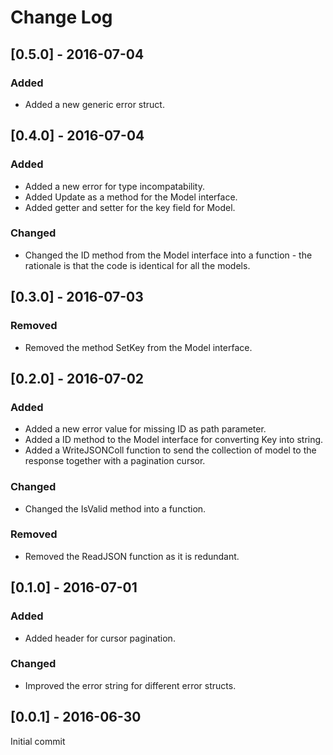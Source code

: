 # Change Log

## [0.5.0] - 2016-07-04

### Added
- Added a new generic error struct.

## [0.4.0] - 2016-07-04

### Added
- Added a new error for type incompatability.
- Added Update as a method for the Model interface.
- Added getter and setter for the key field for Model.

### Changed
- Changed the ID method from the Model interface into a function - the
rationale is that the code is identical for all the models.

## [0.3.0] - 2016-07-03

### Removed
- Removed the method SetKey from the Model interface.

## [0.2.0] - 2016-07-02

### Added
- Added a new error value for missing ID as path parameter.
- Added a ID method to the Model interface for converting Key into string.
- Added a WriteJSONColl function to send the collection of model to the
response together with a pagination cursor.

### Changed
- Changed the IsValid method into a function.

### Removed
- Removed the ReadJSON function as it is redundant.

## [0.1.0] - 2016-07-01

### Added
- Added header for cursor pagination.

### Changed
- Improved the error string for different error structs.

## [0.0.1] - 2016-06-30

Initial commit
